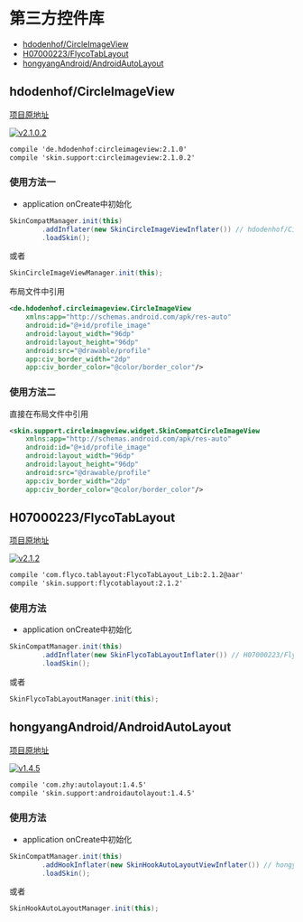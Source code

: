 # 第三方控件库

* [hdodenhof/CircleImageView](#hdodenhofcircleimageview)
* [H07000223/FlycoTabLayout](#h07000223flycotablayout)
* [hongyangAndroid/AndroidAutoLayout](#hongyangandroidandroidautolayout)

## hdodenhof/CircleImageView

[项目原地址](https://github.com/hdodenhof/CircleImageView)

[![v2.1.0.2](https://img.shields.io/badge/circleimageview-v2.1.0.2-green.svg)](http://jcenter.bintray.com/skin/support/circleimageview/2.1.0.2/)

```xml
compile 'de.hdodenhof:circleimageview:2.1.0'
compile 'skin.support:circleimageview:2.1.0.2'
```

### 使用方法一

* application onCreate中初始化

```java
SkinCompatManager.init(this)
        .addInflater(new SkinCircleImageViewInflater()) // hdodenhof/CircleImageView
        .loadSkin();
```
或者
```java
SkinCircleImageViewManager.init(this);
```

布局文件中引用
```xml
<de.hdodenhof.circleimageview.CircleImageView
    xmlns:app="http://schemas.android.com/apk/res-auto"
    android:id="@+id/profile_image"
    android:layout_width="96dp"
    android:layout_height="96dp"
    android:src="@drawable/profile"
    app:civ_border_width="2dp"
    app:civ_border_color="@color/border_color"/>
```

### 使用方法二

直接在布局文件中引用
```xml
<skin.support.circleimageview.widget.SkinCompatCircleImageView
    xmlns:app="http://schemas.android.com/apk/res-auto"
    android:id="@+id/profile_image"
    android:layout_width="96dp"
    android:layout_height="96dp"
    android:src="@drawable/profile"
    app:civ_border_width="2dp"
    app:civ_border_color="@color/border_color"/>
```

## H07000223/FlycoTabLayout

[项目原地址](https://github.com/H07000223/FlycoTabLayout)

[![v2.1.2](https://img.shields.io/badge/flycotablayout-v2.1.2-green.svg)](http://jcenter.bintray.com/skin/support/flycotablayout/2.1.2/)

```xml
compile 'com.flyco.tablayout:FlycoTabLayout_Lib:2.1.2@aar'
compile 'skin.support:flycotablayout:2.1.2'
```

### 使用方法

* application onCreate中初始化

```java
SkinCompatManager.init(this)
        .addInflater(new SkinFlycoTabLayoutInflater()) // H07000223/FlycoTabLayout
        .loadSkin();
```
或者
```java
SkinFlycoTabLayoutManager.init(this);
```

## hongyangAndroid/AndroidAutoLayout

[项目原地址](https://github.com/hongyangAndroid/AndroidAutoLayout)

[![v1.4.5](https://img.shields.io/badge/androidautolayout-v1.4.5-green.svg)](http://jcenter.bintray.com/skin/support/androidautolayout/1.4.5/)

```xml
compile 'com.zhy:autolayout:1.4.5'
compile 'skin.support:androidautolayout:1.4.5'
```

### 使用方法

* application onCreate中初始化

```java
SkinCompatManager.init(this)
        .addHookInflater(new SkinHookAutoLayoutViewInflater()) // hongyangAndroid/AndroidAutoLayout
        .loadSkin();
```
或者
```java
SkinHookAutoLayoutManager.init(this);
```